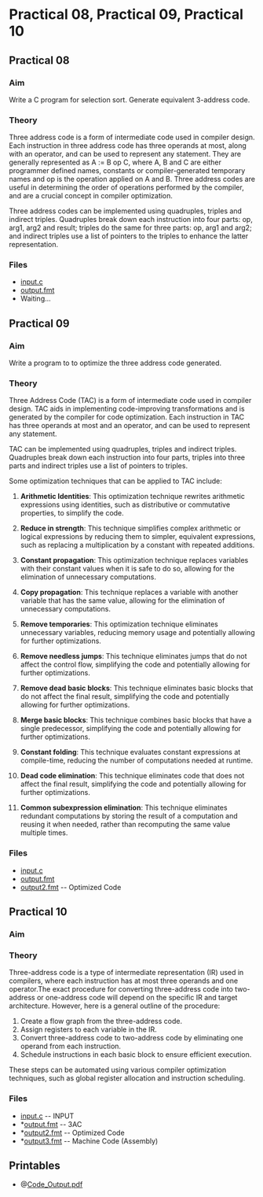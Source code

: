 # Practical 08, Practical 09, Practical 10

## Practical 08

### Aim

Write a C program for selection sort. Generate equivalent 3-address code.

### Theory

Three address code is a form of intermediate code used in compiler design. Each instruction in three address code has three operands at most, along with an operator, and can be used to represent any statement. They are generally represented as A := B op C, where A, B and C are either programmer defined names, constants or compiler-generated temporary names and op is the operation applied on A and B. Three address codes are useful in determining the order of operations performed by the compiler, and are a crucial concept in compiler optimization.

Three address codes can be implemented using quadruples, triples and indirect triples. Quadruples break down each instruction into four parts: op, arg1, arg2 and result; triples do the same for three parts: op, arg1 and arg2; and indirect triples use a list of pointers to the triples to enhance the latter representation.

### Files

- [input.c](./input.c)
- [output.fmt](./output.fmt)
- Waiting...

## Practical 09

### Aim 

Write a program to to optimize the three address code generated.

### Theory

Three Address Code (TAC) is a form of intermediate code used in compiler design. TAC aids in implementing code-improving transformations and is generated by the compiler for code optimization. Each instruction in TAC has three operands at most and an operator, and can be used to represent any statement. 

TAC can be implemented using quadruples, triples and indirect triples. Quadruples break down each instruction into four parts, triples into three parts and indirect triples use a list of pointers to triples.

Some optimization techniques that can be applied to TAC include:

1. **Arithmetic Identities**: This optimization technique rewrites arithmetic expressions using identities, such as distributive or commutative properties, to simplify the code.

2. **Reduce in strength**: This technique simplifies complex arithmetic or logical expressions by reducing them to simpler, equivalent expressions, such as replacing a multiplication by a constant with repeated additions.

3. **Constant propagation**: This optimization technique replaces variables with their constant values when it is safe to do so, allowing for the elimination of unnecessary computations.

4. **Copy propagation**: This technique replaces a variable with another variable that has the same value, allowing for the elimination of unnecessary computations.

5. **Remove temporaries**: This optimization technique eliminates unnecessary variables, reducing memory usage and potentially allowing for further optimizations.

6. **Remove needless jumps**: This technique eliminates jumps that do not affect the control flow, simplifying the code and potentially allowing for further optimizations.

7. **Remove dead basic blocks**: This technique eliminates basic blocks that do not affect the final result, simplifying the code and potentially allowing for further optimizations.

8. **Merge basic blocks**: This technique combines basic blocks that have a single predecessor, simplifying the code and potentially allowing for further optimizations.

9. **Constant folding**: This technique evaluates constant expressions at compile-time, reducing the number of computations needed at runtime.

10. **Dead code elimination**: This technique eliminates code that does not affect the final result, simplifying the code and potentially allowing for further optimizations.

11. **Common subexpression elimination**: This technique eliminates redundant computations by storing the result of a computation and reusing it when needed, rather than recomputing the same value multiple times.

### Files

- [input.c](./input.c)
- [output.fmt](./output.fmt)
- [output2.fmt](./output2.fmt) -- Optimized Code

## Practical 10

### Aim

### Theory

Three-address code is a type of intermediate representation (IR) used in compilers, where each instruction has at most three operands and one operator.The exact procedure for converting three-address code into two-address or one-address code will depend on the specific IR and target architecture. However, here is a general outline of the procedure:

1. Create a flow graph from the three-address code.
2. Assign registers to each variable in the IR.
3. Convert three-address code to two-address code by eliminating one operand from each instruction.
4. Schedule instructions in each basic block to ensure efficient execution.

These steps can be automated using various compiler optimization techniques, such as global register allocation and instruction scheduling.

### Files

- [input.c](./input.c)          -- INPUT
- *[output.fmt](./output.fmt)   -- 3AC
- *[output2.fmt](./output2.fmt) -- Optimized Code
- *[output3.fmt](./output3.fmt) -- Machine Code (Assembly)


## Printables

- @[Code_Output.pdf](./Code_Output.pdf)